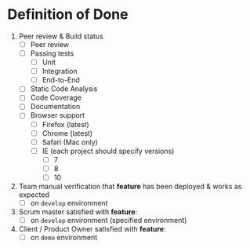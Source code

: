 # Definition of Done

1. Peer review & Build status
    * [ ] Peer review
    * [ ] Passing tests
        * [ ] Unit
        * [ ] Integration
        * [ ] End-to-End
    * [ ] Static Code Analysis
    * [ ] Code Coverage
    * [ ] Documentation
    * [ ] Browser support
        * [ ] Firefox (latest)
        * [ ] Chrome (latest)
        * [ ] Safari (Mac only)
        * [ ] IE (each project should specify versions)
            * [ ] 7
            * [ ] 8
            * [ ] 10
2. Team manual verification that **feature** has been deployed & works as expected
    * [ ] on `develop` environment
3. Scrum master satisfied with **feature**:
    * [ ] on `develop` environment (specified environment)
4. Client / Product Owner satisfied with **feature**:
    * [ ] on `demo` environment
